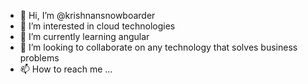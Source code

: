 - 👋 Hi, I’m @krishnansnowboarder
- 👀 I’m interested in cloud technologies 
- 🌱 I’m currently learning angular
- 💞️ I’m looking to collaborate on any technology that solves business problems
- 📫 How to reach me ...

<!---
krishnansnowboarder/krishnansnowboarder is a ✨ special ✨ repository because its `README.md` (this file) appears on your GitHub profile.
You can click the Preview link to take a look at your changes.
--->
